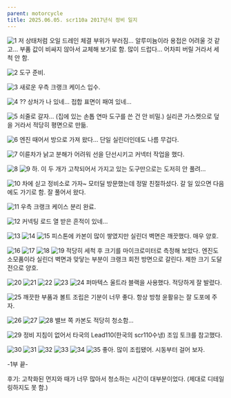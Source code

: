 ```yaml
---
parent: motorcycle
title: 2025.06.05. scr110a 2017년식 정비 일지
---
```


![1](../../../assets/images/2025.06.05.maintenance_1.jpg)
저 상태처럼 오일 드레인 체결 부위가 부러짐… 알루미늄이라 용접은 어려울 것 같고… 부품 값이 비싸지 않아서 교체해 보기로 함. 
많이 드럽다… 어차피 버릴 거라서 세척 안 함.

![2](../../../assets/images/2025.06.05.maintenance_2.jpg)
도구 준비. 

![3](../../../assets/images/2025.06.05.maintenance_3.jpg)
새로운 우측 크랭크 케이스 입수. 

![4](../../../assets/images/2025.06.05.maintenance_4.jpg)
?? 
상처가 나 있네… 접합 표면이 패여 있네…

![5](../../../assets/images/2025.06.05.maintenance_5.jpg)
쇠줄로 갈자… (집에 있는 손톱 연마 도구를 쓴 건 안 비밀.) 실리콘 가스켓으로 덮을 거라서 적당히 평면으로 만듦.

![6](../../../assets/images/2025.06.05.maintenance_6.jpg)
엔진 때어서 방으로 가져 왔다… 단일 실린더인데도 나름 무겁다.

![7](../../../assets/images/2025.06.05.maintenance_7.jpg)
이륜차가 낡고 분해가 어려워 선을 단선시키고 커넥터 작업을 했다. 

![8](../../../assets/images/2025.06.05.maintenance_8.jpg)
![9](../../../assets/images/2025.06.05.maintenance_9.jpg)
하. 이 두 개가 고착되어서 가지고 있는 도구만으로는 도저히 안 풀려… 

![10](../../../assets/images/2025.06.05.maintenance_10.jpg)
차에 싣고 정비소로 가자~ 
모터딜 방문했는데 정말 친절하셨다. 갈 일 있으면 다음에도 가기로 함. 
잘 풀어서 왔다. 

![11](../../../assets/images/2025.06.05.maintenance_11.jpg)
우측 크랭크 케이스 분리 완료. 

![12](../../../assets/images/2025.06.05.maintenance_12.jpg)
커넥팅 로드 열 받은 흔적이 있네…

![13](../../../assets/images/2025.06.05.maintenance_13.jpg)
![14](../../../assets/images/2025.06.05.maintenance_14.jpg)
![15](../../../assets/images/2025.06.05.maintenance_15.jpg)
피스톤에 카본이 많이 쌓였지만 실린더 벽면은 깨끗했다. 매우 양호. 

![16](../../../assets/images/2025.06.05.maintenance_16.jpg)
![17](../../../assets/images/2025.06.05.maintenance_17.jpg)
![18](../../../assets/images/2025.06.05.maintenance_18.jpg)
![19](../../../assets/images/2025.06.05.maintenance_19.jpg)
적당히 세척 후 크기를 마이크로미터로 측정해 보았다. 
엔진도 소모품이라 실린더 벽면과 맞닿는 부분이 크랭크 회전 방면으로 갈린다. 제한 크기 도달 전으로 양호. 

![20](../../../assets/images/2025.06.05.maintenance_20.jpg)
![21](../../../assets/images/2025.06.05.maintenance_21.jpg)
![22](../../../assets/images/2025.06.05.maintenance_22.jpg)
![23](../../../assets/images/2025.06.05.maintenance_23.jpg)
![24](../../../assets/images/2025.06.05.maintenance_24.jpg)
퍼마텍스 울트라 블랙을 사용했다. 적당하게 잘 발렸다. 

![25](../../../assets/images/2025.06.05.maintenance_25.jpg)
깨끗한 부품과 볼트 조립은 기분이 너무 좋다. 
항상 방청 윤활유는 잘 도포에 주자. 

![26](../../../assets/images/2025.06.05.maintenance_26.jpg)
![27](../../../assets/images/2025.06.05.maintenance_27.jpg)
![28](../../../assets/images/2025.06.05.maintenance_28.jpg)
밸브 쪽 카본도 적당히 청소함…

![29](../../../assets/images/2025.06.05.maintenance_29.jpg)
정비 지침이 없어서 타국의 Lead110(한국의 scr110수냉) 조임 토크를 참고했다. 

![30](../../../assets/images/2025.06.05.maintenance_30.jpg)
![31](../../../assets/images/2025.06.05.maintenance_31.jpg)
![32](../../../assets/images/2025.06.05.maintenance_32.jpg)
![33](../../../assets/images/2025.06.05.maintenance_33.jpg)
![34](../../../assets/images/2025.06.05.maintenance_34.jpg)
![35](../../../assets/images/2025.06.05.maintenance_35.jpg)
좋아. 많이 조립됐어. 
시동부터 걸어 보자. 

-1부 끝-

후기: 고착화된 먼지와 때가 너무 많아서 청소하는 시간이 대부분이었다. (제대로 디테일링하지도 못 함.)
